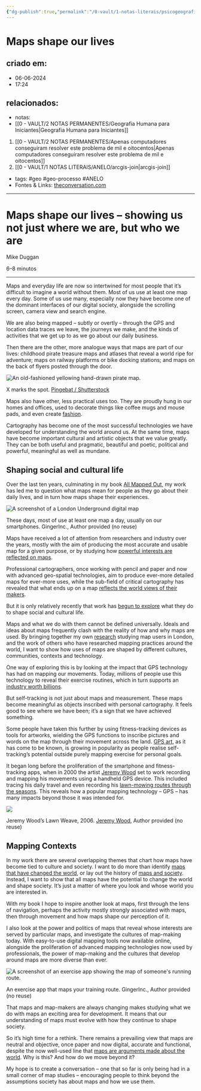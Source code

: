 ```yaml
---
{"dg-publish":true,"permalink":"/0-vault/1-notas-literais/psicogeografia/maps-shape-our-lives/","tags":["geo","geo-processo","ANELO"],"dgHomeLink":true,"dgShowLocalGraph":true,"dgShowFileTree":true,"dgEnableSearch":true}
---
```


# Maps shape our lives

## criado em: 
- 06-06-2024
- 17:24
## relacionados:
- notas:
- [[0 - VAULT/2 NOTAS PERMANENTES/Geografia Humana para Iniciantes\|Geografia Humana para Iniciantes]]
1. [[0 - VAULT/2 NOTAS PERMANENTES/Apenas computadores conseguiram resolver este problema de mil e oitocentos\|Apenas computadores conseguiram resolver este problema de mil e oitocentos]]
2. [[0 - VAULT/1 NOTAS LITERAIS/ANELO/arcgis-join\|arcgis-join]]
- tags: #geo #geo-processo #ANELO 
- Fontes & Links: [theconversation.com](https://theconversation.com/maps-shape-our-lives-showing-us-not-just-where-we-are-but-who-we-are-224125)

---

# Maps shape our lives – showing us not just where we are, but who we are

Mike Duggan

6–8 minutos

---

Maps and everyday life are now so intertwined for most people that it’s difficult to imagine a world without them. Most of us use at least one map every day. Some of us use many, especially now they have become one of the dominant interfaces of our digital society, alongside the scrolling screen, camera view and search engine.

We are also being mapped – subtly or overtly – through the GPS and location data traces we leave, the journeys we make, and the kinds of activities that we get up to as we go about our daily business.

Then there are the other, more analogue ways that maps are part of our lives: childhood pirate treasure maps and atlases that reveal a world ripe for adventure; maps on railway platforms or bike docking stations; and maps on the back of flyers posted through the door.

![An old-fashioned yellowing hand-drawn pirate map.](https://images.theconversation.com/files/577622/original/file-20240223-16-u4n3sr.jpg?ixlib=rb-1.1.0&q=45&auto=format&w=754&fit=clip)

X marks the spot. [Pingebat / Shutterstock](https://www.shutterstock.com/catalog/collections/3125745490776294415-a4e02b76a282e3c6ff86e94d453603119a07f2311f536c74c149e2d6bbd4b2b6)

Maps also have other, less practical uses too. They are proudly hung in our homes and offices, used to decorate things like coffee mugs and mouse pads, and even create [fashion](https://www.bbc.co.uk/news/uk-england-york-north-yorkshire-36783325).

Cartography has become one of the most successful technologies we have developed for understanding the world around us. At the same time, maps have become important cultural and artistic objects that we value greatly. They can be both useful and pragmatic, beautiful and poetic, political and powerful, meaningful as well as mundane.

## Shaping social and cultural life

Over the last ten years, culminating in my book [All Mapped Out](https://reaktionbooks.co.uk/work/all-mapped-out), my work has led me to question what maps mean for people as they go about their daily lives, and in turn how maps shape their experiences.

![A screenshot of a London Underground digital map](https://images.theconversation.com/files/577602/original/file-20240223-26-mt637v.jpg?ixlib=rb-1.1.0&q=45&auto=format&w=237&fit=clip)

These days, most of use at least one map a day, usually on our smartphones. GingerInc., Author provided (no reuse)

Maps have received a lot of attention from researchers and industry over the years, mostly with the aim of producing the most accurate and usable map for a given purpose, or by studying how [powerful interests are reflected on maps](https://iai.tv/articles/maps-are-guided-by-power-not-truth-mike-duggan-auid-2703).

Professional cartographers, once working with pencil and paper and now with advanced geo-spatial technologies, aim to produce ever-more detailed maps for ever-more uses, while the sub-field of critical cartography has revealed that what ends up on a map [reflects the world views of their makers](https://acme-journal.org/index.php/acme/article/view/723).

But it is only relatively recently that work has [begun to explore](https://www.routledge.com/The-Routledge-Handbook-of-Cartographic-Humanities/Rossetto-Lo-Presti/p/book/9781032355931) what they do to shape social and cultural life.

Maps and what we do with them cannot be defined universally. Ideals and ideas about maps frequently clash with the reality of how and why maps are used. By bringing together my own [research](https://pure.royalholloway.ac.uk/en/publications/mapping-interfaces-an-ethnography-of-everyday-digital-mapping-pra) studying map users in London, and the work of others who have researched mapping practices around the world, I want to show how uses of maps are shaped by different cultures, communities, contexts and technology.

One way of exploring this is by looking at the impact that GPS technology has had on mapping our movements. Today, millions of people use this technology to reveal their exercise routines, which in turn supports an [industry worth billions](https://www.prnewswire.co.uk/news-releases/location-analytics-market-size-worth--49-12-billion-globally-by-2030-at-13-93-cagr-verified-market-research-301877524.html).

But self-tracking is not just about maps and measurement. These maps become meaningful as objects inscribed with personal cartography. It feels good to see where we have been; it’s a sign that we have achieved something.

Some people have taken this further by using fitness-tracking devices as tools for artworks, wielding the GPS functions to inscribe pictures and words on the map through their movement across the land. [GPS art](https://www.nytimes.com/2022/09/24/technology/gps-art-strava-running.html), as it has come to be known, is growing in popularity as people realise self-tracking’s potential outside purely mapping exercise for personal goals.

It began long before the proliferation of the smartphone and fitness-tracking apps, when in 2000 the artist [Jeremy Wood](http://www.gpsdrawing.com/) set to work recording and mapping his movements using a handheld GPS device. This included tracing his daily travel and even recording his [lawn-mowing routes through the seasons](http://www.gpsdrawing.com/gallery/experiments/lawn/mowing.html). This reveals how a popular mapping technology – GPS – has many impacts beyond those it was intended for.

![](https://images.theconversation.com/files/577627/original/file-20240223-23-qt2dqo.png?ixlib=rb-1.1.0&q=45&auto=format&w=754&fit=clip)

Jeremy Wood’s Lawn Weave, 2006. [Jeremy Wood](http://www.gpsdrawing.com/gallery/experiments/lawn/mowing.html), Author provided (no reuse)

## Mapping Contexts

In my work there are several overlapping themes that chart how maps have become tied to culture and society. I want to do more than identify [maps that have changed the world](https://www.theatlantic.com/international/archive/2013/12/12-maps-that-changed-the-world/282666/), or lay out the history of [maps and society](https://www.uclpress.co.uk/products/108697). Instead, I want to show that all maps have the potential to change the world and shape society. It’s just a matter of where you look and whose world you are interested in.

With my book I hope to inspire another look at maps, first through the lens of navigation, perhaps the activity mostly strongly associated with maps, then through movement and how maps shape our perception of it.

I also look at the power and politics of maps that reveal whose interests are served by particular maps, and investigate the cultures of map-making today. With easy-to-use digital mapping tools now available online, alongside the proliferation of advanced mapping technologies now used by professionals, the power of map-making and the cultures that develop around maps are more diverse than ever.

![A screenshot of an exercise app showing the map of someone's running route.](https://images.theconversation.com/files/577605/original/file-20240223-30-xc0v72.jpg?ixlib=rb-1.1.0&q=45&auto=format&w=237&fit=clip)

An exercise app that maps your training route. GingerInc., Author provided (no reuse)

That maps and map-makers are always changing makes studying what we do with maps an exciting area for development. It means that our understanding of maps must evolve with how they continue to shape society.

So it’s high time for a rethink. There remains a prevailing view that maps are neutral and objective, once paper and now digital, accurate and functional, despite the now well-used line that [maps are arguments made about the world](https://theconversation.com/drafts/223404/edit). Why is this? And how do we move beyond it?

My hope is to create a conversation – one that so far is only being had in a small corner of map studies – encouraging people to think beyond the assumptions society has about maps and how we use them.
